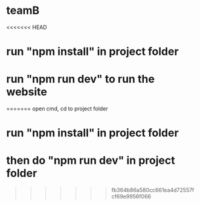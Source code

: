 # teamB
<<<<<<< HEAD
# run "npm install" in project folder
# run "npm run dev" to run the website
=======
open cmd, cd to project folder
# run "npm install" in project folder
# then do "npm run dev"  in project folder
>>>>>>> fb364b86a580cc661ea4d72557fcf69e9956f066
